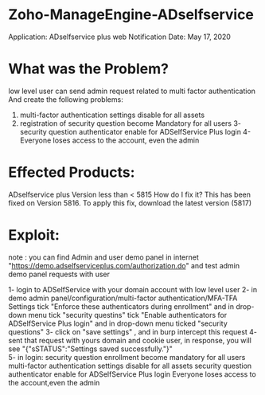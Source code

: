 # Zoho-ManageEngine-ADselfservice

 Application: ADselfservice plus web
 Notification Date: May 17, 2020

# What was the Problem?
low level user can send admin request related to multi factor authentication And create the following problems:
1. multi-factor authentication settings disable for all assets
2. registration of security question become Mandatory for all users
3- security question authenticator enable for ADSelfService Plus login
4- Everyone loses access to the account, even the admin

# Effected Products:
ADselfservice plus Version less than < 5815
How do I fix it?
This has been fixed on Version 5816. To apply this fix, download the latest version (5817)

# Exploit:

note :
you can find Admin and user demo panel in internet "https://demo.adselfserviceplus.com/authorization.do" and test admin demo panel requests with user  

1- login to ADSelfService with your domain account with low level user
2- in demo admin panel/configuration/multi-factor authentication/MFA-TFA Settings
   tick "Enforce these authenticators during enrollment" and in drop-down menu tick "security questins"
   tick "Enable authenticators for ADSelfService Plus login" and in drop-down menu ticked "security questions"
3- click on "save settings" , and in burp intercept this request
4- sent that request with yours domain and cookie user, in response, you will see "{"sSTATUS":"Settings saved successfully."}"  
5- in login:
   security question enrollment become mandatory for all users
   multi-factor authentication settings disable for all assets
   security question authenticator enable for ADSelfService Plus login
   Everyone loses access to the account,even the admin
